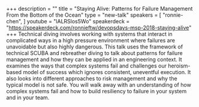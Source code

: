 +++
description = ""
title = "Staying Alive: Patterns for Failure Management From the Bottom of the Ocean"
type = "new-talk"
speakers = [
        "ronnie-chen",
]
youtube = "lALRSlos5Wo"
speakerdeck = "https://speakerdeck.com/ronnieftw/devopsdays-msp-2018-staying-alive"
+++
Technical diving involves working with systems that interact in complicated ways in a high pressure environment where failures are unavoidable but also highly dangerous. This talk uses the framework of technical SCUBA and rebreather diving to talk about patterns for failure management and how they can be applied in an engineering context. It examines the ways that complex systems fail and challenges our heroism-based model of success which ignores consistent, uneventful execution. It also looks into different approaches to risk management and why the typical model is not safe. You will walk away with an understanding of how complex systems fail and how to build resiliency to failure in your system and in your team.